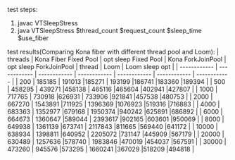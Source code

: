 test steps:
1. javac VTSleepStress
2. java VTSleepStress $thread_count $request_count $sleep_time $use_fiber

test results(Comparing Kona fiber with different thread pool and Loom):
|  threads |  Kona Fiber Fixed Pool | opt sleep Fixed Pool  | Kona ForkJoinPool | opt sleep ForkJoinPool | thread  | Loom  | Loom sleep opt  |
| ------------ | ------------ | ------------ | ------------ | ------------ | ------------ | ------------ |
| 200   | 185185  | 191013   |185271  | 193199      |186741  |183360 |189394 | 
| 500   | 458295  | 439271   |458138  | 465116      |465604  |402941 |427807 | 
| 1000  | 717765  | 730918   |626931  | 733906      |921841  |457538 |480753 | 
| 2000  | 667270  | 1543891  |711925  | 1396369     |1076923 |519316 |716883 | 
| 4000  | 683363  | 1352977  |679168  | 1950374     |940242  |625891 |686892 | 
| 6000  | 664673  | 1360647  |589044  | 2393617     |902165  |603601 |950069 | 
| 8000  | 649938  | 1361139  |673741  | 2117843     |811665  |569440 |641172 | 
| 10000 | 638934  | 1398811  |640952  | 2205072     |731147  |445909 |567179 | 
| 20000 | 630489  | 1257636  |578740  | 1983846     |470019  |454037 |567591 | 
| 30000 | 473260  | 945576   |573295  | 1660241     |367029  |518209 |494818 |
